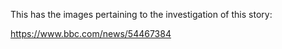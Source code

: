 This has the images pertaining to the investigation of this story:

https://www.bbc.com/news/54467384
